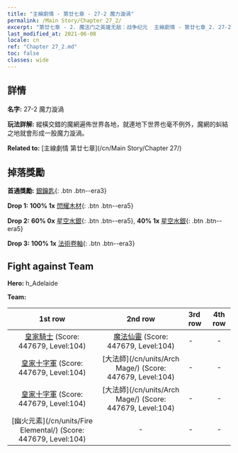 ```yaml
---
title: "主線劇情 - 第廿七章 - 27-2 魔力漩渦"
permalink: /Main Story/Chapter 27_2/
excerpt: "第廿七章 - 2. 魔法门之英雄无敌：战争纪元  主線劇情 - 第廿七章_2. 27-2 魔力漩渦"
last_modified_at: 2021-06-08
locale: cn
ref: "Chapter 27_2.md"
toc: false
classes: wide
---
```


## 詳情

 **名字:** 27-2 魔力漩渦

 **玩法詳解:** 縱橫交錯的魔網遍佈世界各地，就連地下世界也毫不例外，魔網的虯結之地就會形成一股魔力漩渦。

 **Related to:** [主線劇情 第廿七章](/cn/Main Story/Chapter 27/)

## 掉落獎勵

 **首通獎勵:** [銀鑰匙](/cn/Items/con_693/){: .btn .btn--era3}

 **Drop 1:** **100% 1x** [閃耀木材](/cn/Items/mat_97/){: .btn .btn--era5}

 **Drop 2:** **60% 0x** [星空水銀](/cn/Items/mat_91/){: .btn .btn--era5}, **40% 1x** [星空水銀](/cn/Items/mat_91/){: .btn .btn--era5}

 **Drop 3:** **100% 1x** [法術卷軸](/cn/Items/con_694/){: .btn .btn--era3}


## Fight against Team
 **Hero:** h_Adelaide

 **Team:**


  | 1st row | 2nd row | 3rd row | 4th row |
  |:----:|:----:|:----|:----:|
  | [皇家騎士](/cn/units/Cavalier/) (Score: 447679, Level:104)  | [魔法仙靈](/cn/units/Sprite/) (Score: 447679, Level:104)  | - | - |
  | [皇家十字軍](/cn/units/Swordsman/) (Score: 447679, Level:104)  | [大法師](/cn/units/Arch Mage/) (Score: 447679, Level:104)  | - | - |
  | [皇家十字軍](/cn/units/Swordsman/) (Score: 447679, Level:104)  | [大法師](/cn/units/Arch Mage/) (Score: 447679, Level:104)  | - | - |
  | [幽火元素](/cn/units/Fire Elemental/) (Score: 447679, Level:104)  | - | - | - |



